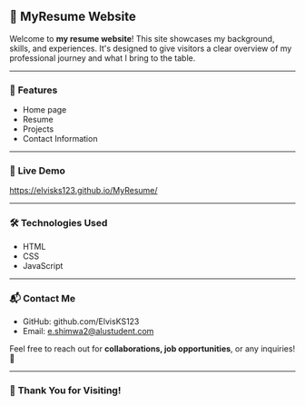 
## 📄 **MyResume Website**

Welcome to **my resume website**! This site showcases my background, skills, and experiences. It's designed to give visitors a clear overview of my professional journey and what I bring to the table.

---

### 🚀 **Features**

* Home page
* Resume
* Projects
* Contact Information
  

---

### 🔗 **Live Demo**

https://elvisks123.github.io/MyResume/

---

### 🛠️ **Technologies Used**

* HTML
* CSS
* JavaScript

---

### 📬 **Contact Me**

* GitHub: github.com/ElvisKS123
* Email: e.shimwa2@alustudent.com

Feel free to reach out for **collaborations, job opportunities**, or any inquiries! 🚀

---

### 🙏 **Thank You for Visiting!**
